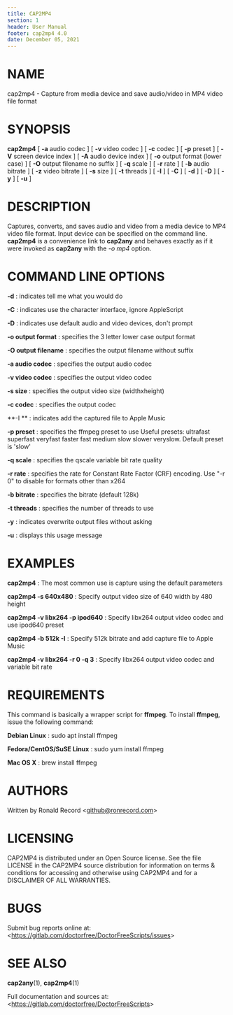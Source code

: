 ```yaml
---
title: CAP2MP4
section: 1
header: User Manual
footer: cap2mp4 4.0
date: December 05, 2021
---
```

# NAME
cap2mp4 - Capture from media device and save audio/video in MP4 video file format

# SYNOPSIS

**cap2mp4** [ **-a** audio codec ] [ **-v** video codec ] [ **-c** codec ] [ **-p** preset ] [ **-V** screen device index ] [ **-A** audio device index ] [ **-o** output format (lower case) ] [ **-O** output filename no suffix ] [ **-q** scale ] [ **-r** rate ] [ **-b** audio bitrate ] [ **-z** video bitrate ] [ **-s** size ] [ **-t** threads ] [ **-I** ] [ **-C** ] [ **-d** ] [ **-D** ] [ **-y** ] [ **-u** ]

# DESCRIPTION
Captures, converts, and saves audio and video from a media device to MP4 video file format. Input device can be specified on the command line. **cap2mp4** is a convenience link to **cap2any** and behaves exactly as if it were invoked as **cap2any** with the *-o mp4* option.

# COMMAND LINE OPTIONS

**-d**
: indicates tell me what you would do

**-C**
: indicates use the character interface, ignore AppleScript

**-D**
: indicates use default audio and video devices, don't prompt

**-o output format**
: specifies the 3 letter lower case output format

**-O output filename**
: specifies the output filename without suffix

**-a audio codec**
: specifies the output audio codec

**-v video codec**
: specifies the output video codec

**-s size**
: specifies the output video size (widthxheight)

**-c codec**
: specifies the output codec

**-I **
: indicates add the captured file to Apple Music

**-p preset**
: specifies the ffmpeg preset to use
	 Useful presets:
	 ultrafast superfast veryfast faster fast medium slow
	 slower veryslow. Default preset is 'slow'

**-q scale**
: specifies the qscale variable bit rate quality

**-r rate**
: specifies the rate for Constant Rate Factor (CRF)
	encoding. Use "-r 0" to disable for formats other than x264

**-b bitrate**
: specifies the bitrate (default 128k)

**-t threads**
: specifies the number of threads to use

**-y**
: indicates overwrite output files without asking

**-u**
: displays this usage message

# EXAMPLES

**cap2mp4**
: The most common use is capture using the default parameters

**cap2mp4 -s 640x480**
: Specify output video size of 640 width by 480 height

**cap2mp4 -v libx264 -p ipod640**
: Specify libx264 output video codec and use ipod640 preset

**cap2mp4 -b 512k -I**
: Specify 512k bitrate and add capture file to Apple Music

**cap2mp4 -v libx264 -r 0 -q 3**
: Specify libx264 output video codec and variable bit rate

# REQUIREMENTS
This command is basically a wrapper script for **ffmpeg**. To install 
**ffmpeg**, issue the following command:

**Debian Linux**
: sudo apt install ffmpeg

**Fedora/CentOS/SuSE Linux**
: sudo yum install ffmpeg

**Mac OS X**
: brew install ffmpeg

# AUTHORS
Written by Ronald Record &lt;github@ronrecord.com&gt;

# LICENSING
CAP2MP4 is distributed under an Open Source license.
See the file LICENSE in the CAP2MP4 source distribution
for information on terms &amp; conditions for accessing and
otherwise using CAP2MP4 and for a DISCLAIMER OF ALL WARRANTIES.

# BUGS
Submit bug reports online at: &lt;https://gitlab.com/doctorfree/DoctorFreeScripts/issues&gt;

# SEE ALSO
**cap2any**(1), **cap2mp4**(1)

Full documentation and sources at: &lt;https://gitlab.com/doctorfree/DoctorFreeScripts&gt;

